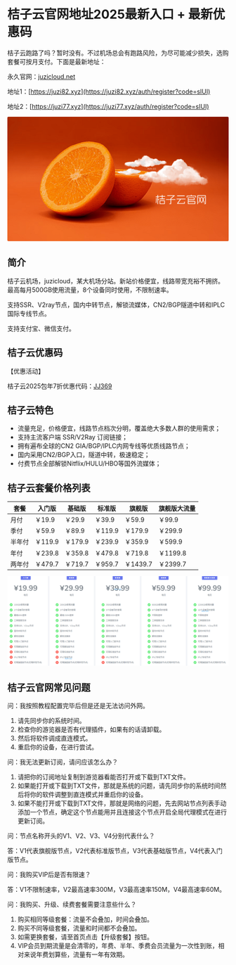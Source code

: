 # 桔子云官网地址2025最新入口 + 最新优惠码

桔子云跑路了吗？暂时没有。不过机场总会有跑路风险，为尽可能减少损失，选购套餐可按月支付。下面是最新地址：

永久官网：[juzicloud.net](https://xuv.cc/out/juzi)

地址1：[https://juzi82.xyz](https://juzi82.xyz/auth/register?code=sIUI)

地址2：[https://juzi77.xyz](https://juzi77.xyz/auth/register?code=sIUI)

[![桔子云机场官网地址](juzicloud_20240614_144406.png)](https://xuv.cc/out/juzi)

## 简介

桔子云机场，juzicloud，某大机场分站。新站价格便宜，线路带宽充裕不拥挤。最高每月500GB使用流量，8个设备同时使用，不限制速率。

支持SSR、V2ray节点，国内中转节点，解锁流媒体，CN2/BGP隧道中转和IPLC国际专线节点。

支持支付宝、微信支付。

## 桔子云优惠码

【优惠活动】

桔子云2025包年7折优惠代码：[JJ369](https://xuv.cc/out/juzi)


## 桔子云特色

<ul>
	<li>流量充足，价格便宜，线路节点档次分明，覆盖绝大多数人群的使用需求；</li>
	<li>支持主流客户端 SSR/V2Ray 订阅链接；</li>
	<li>拥有遍布全球的CN2 GIA/BGP/IPLC内网专线等优质线路节点；</li>
	<li>国内采用CN2/BGP入口，隧道中转，极速稳定；</li>
	<li>付费节点全部解锁Nitflix/HULU/HBO等国外流媒体；</li>
</ul>

## 桔子云套餐价格列表

|套餐|入门版|基础版|标准版|旗舰版|旗舰版大流量|
|----|----|----|----|----|----|
|月付|￥19.9|￥29.9|￥39.9|￥59.9|￥99.9|
|季付|￥59.9|￥89.9|￥119.9|￥179.9|￥299.9|
|半年付|￥119.9|￥179.9|￥239.9|￥359.9|￥599.9|
|年付|￥239.8|￥359.8|￥479.8|￥719.8|￥1199.8|
|两年付|￥479.7|￥719.7|￥959.7|￥1439.7|￥2399.7|

[![桔子云机场套餐价格](juzicloud_20240614_145049.png)](https://xuv.cc/out/juzi)

## 桔子云官网常见问题

问：我按照教程配置完毕后但是还是无法访问外网。

1. 请先同步你的系统时间。
2. 检查你的游览器是否有代理插件，如果有的话请卸载。
3. 然后将软件调成直连模式。
4. 重启你的设备，在进行尝试。

问：我无法更新订阅，请问应该怎么办？

1. 请把你的订阅地址复制到游览器看能否打开或下载到TXT文件。
2. 如果能打开或下载到TXT文件，那就是系统的问题，请先同步你的系统时间然后将你的软件调整到直连模式并重启你的设备。
3. 如果不能打开或下载到TXT文件，那就是网络的问题，先去网站节点列表手动添加一个节点，确定这个节点能用并且连接这个节点开启全局代理模式在进行更新订阅。

问：节点名称开头的V1、V2、V3、V4分别代表什么？

答：V1代表旗舰版节点，V2代表标准版节点，V3代表基础版节点，V4代表入门版节点。

问：我购买VIP后是否有限速？

答：V1不限制速率，V2最高速率300M，V3最高速率150M，V4最高速率60M。

问：我购买、升级、续费套餐需要注意些什么？

1. 购买相同等级套餐：流量不会叠加，时间会叠加。
2. 购买不同等级套餐，流量和时间都不会叠加。
3. 如需更换套餐，请至首页点击【升级套餐】按钮。
4. VIP会员到期流量是会清零的，年费、半年、季费会员流量为一次性到账，相对来说年费划算些，流量有一年有效期。

